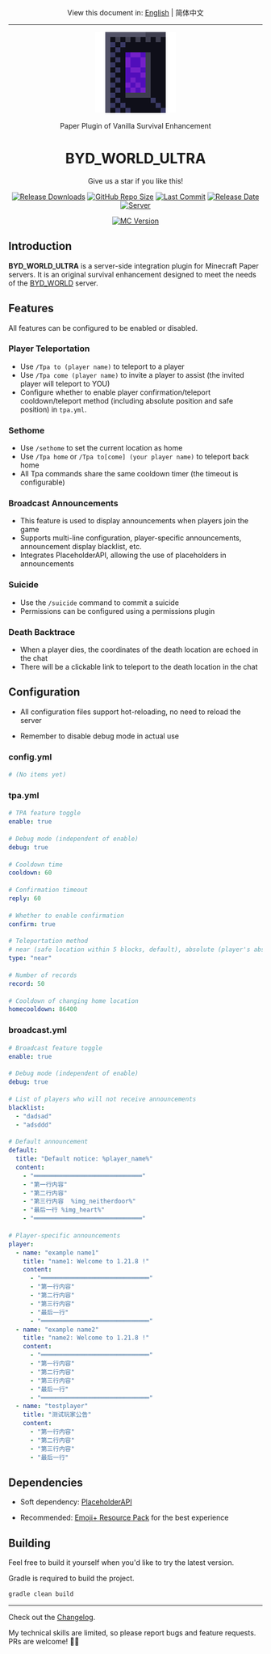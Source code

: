 <p align="center">
    View this document in: <a href="./README.md">English</a> | 简体中文
</p>

---

<a href="https://github.com/Data708983/BYD_WORLD_ULTRA">
  <p align="center"><img src="https://github.com/Data708983/BYD_WORLD_ULTRA/blob/master/Doc/Img/neitherDoor4.png" alt="BYD_ICON"></p>
</a>
<!-- <p align="center">Vanilla Survival Enhancement Server Basic Integration Plugin</p> -->
<p align="center">Paper Plugin of Vanilla Survival Enhancement</p>
<h1 align="center">BYD_WORLD_ULTRA</h1>

<p align="center">
    Give us a star if you like this!
</p>

<p align="center">
  <a href="https://github.com/Data708983/BYD_WORLD_ULTRA/releases"><img src="https://img.shields.io/github/downloads/Data708983/BYD_WORLD_ULTRA/total?color=%239F7AEA" alt="Release Downloads"></a>
  <a href="#"><img src="https://img.shields.io/github/repo-size/Data708983/BYD_WORLD_ULTRA?color=6882C4" alt="GitHub Repo Size"></a>
  <a href="#"><img src="https://img.shields.io/github/last-commit/Data708983/BYD_WORLD_ULTRA?color=%23638e66" alt="Last Commit"></a>
  <a href="#"><img src="https://img.shields.io/github/release-date/Data708983/BYD_WORLD_ULTRA?color=%15" alt="Release Date"></a>
  <a href="https://skin.dataseven.fun/"><img src="https://img.shields.io/badge/server-BYD__WORLD-%23cf51c6" alt="Server"></a>
</p>
<p align="center">
  <a href="#"><img src="https://img.shields.io/badge/MC_version-1.21.x-blue" alt="MC Version"></a>
</p>



## Introduction

**BYD_WORLD_ULTRA** is a server-side integration plugin for Minecraft Paper servers. It is an original survival enhancement designed to meet the needs of the [BYD_WORLD](https://skin.dataseven.fun) server.

## Features

All features can be configured to be enabled or disabled.

### Player Teleportation

- Use `/Tpa to (player name)` to teleport to a player
- Use `/Tpa come (player name)` to invite a player to assist (the invited player will teleport to YOU)
- Configure whether to enable player confirmation/teleport cooldown/teleport method (including absolute position and safe position) in `tpa.yml`.

### Sethome

- Use `/sethome` to set the current location as home
- Use `/Tpa home` or `/Tpa to[come] (your player name)` to teleport back home
- All Tpa commands share the same cooldown timer (the timeout is configurable)

### Broadcast Announcements

- This feature is used to display announcements when players join the game
- Supports multi-line configuration, player-specific announcements, announcement display blacklist, etc.
- Integrates PlaceholderAPI, allowing the use of placeholders in announcements

### Suicide

- Use the `/suicide` command to commit a suicide
- Permissions can be configured using a permissions plugin

### Death Backtrace

- When a player dies, the coordinates of the death location are echoed in the chat
- There will be a clickable link to teleport to the death location in the chat

## Configuration

- All configuration files support hot-reloading, no need to reload the server

- Remember to disable debug mode in actual use

### config.yml

```yml
# (No items yet)
```

### tpa.yml

```yml
# TPA feature toggle
enable: true

# Debug mode (independent of enable)
debug: true

# Cooldown time
cooldown: 60

# Confirmation timeout
reply: 60

# Whether to enable confirmation
confirm: true

# Teleportation method
# near (safe location within 5 blocks, default), absolute (player's absolute coordinates)
type: "near"

# Number of records
record: 50

# Cooldown of changing home location
homecooldown: 86400
```

### broadcast.yml

```yml
# Broadcast feature toggle
enable: true

# Debug mode (independent of enable)
debug: true

# List of players who will not receive announcements
blacklist:
  - "dadsad"
  - "adsddd"

# Default announcement
default:
  title: "Default notice: %player_name%"
  content:
    - "══════════════════════════════"
    - "第一行内容"
    - "第二行内容"
    - "第三行内容  %img_neitherdoor%"
    - "最后一行 %img_heart%"
    - "══════════════════════════════"

# Player-specific announcements
player:
  - name: "example name1"
    title: "name1: Welcome to 1.21.8 !"
    content:
      - "══════════════════════════════"
      - "第一行内容"
      - "第二行内容"
      - "第三行内容"
      - "最后一行"
      - "══════════════════════════════"
  - name: "example name2"
    title: "name2: Welcome to 1.21.8 !"
    content:
      - "══════════════════════════════"
      - "第一行内容"
      - "第二行内容"
      - "第三行内容"
      - "最后一行"
      - "══════════════════════════════"
  - name: "testplayer"
    title: "测试玩家公告"
    content:
      - "第一行内容"
      - "第二行内容"
      - "第三行内容"
      - "最后一行"
```

## Dependencies

- Soft dependency: [PlaceholderAPI](https://github.com/PlaceholderAPI/PlaceholderAPI)

- Recommended: [Emoji+ Resource Pack](https://modrinth.com/resourcepack/emoji-plus) for the best experience

## Building

Feel free to build it yourself when you'd like to try the latest version.

Gradle is required to build the project.

```sh
gradle clean build
```

---

Check out the [Changelog](https://github.com/Data708983/BYD_WORLD_ULTRA/tree/master/Doc/Update).

My technical skills are limited, so please report bugs and feature requests. PRs are welcome! 🙏🏻
